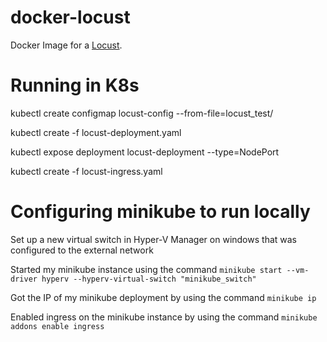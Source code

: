 # docker-locust

Docker Image for a [Locust](http://locust.io/).

# Running in K8s

kubectl create configmap locust-config --from-file=locust_test/

kubectl create -f locust-deployment.yaml

kubectl expose deployment locust-deployment --type=NodePort

kubectl create -f locust-ingress.yaml

# Configuring minikube to run locally

Set up a new virtual switch in Hyper-V Manager on windows that was configured to the external network

Started my minikube instance using the command `minikube start --vm-driver hyperv --hyperv-virtual-switch "minikube_switch"`

Got the IP of my minikube deployment by using the command `minikube ip`

Enabled ingress on the minikube instance by using the command `minikube addons enable ingress`